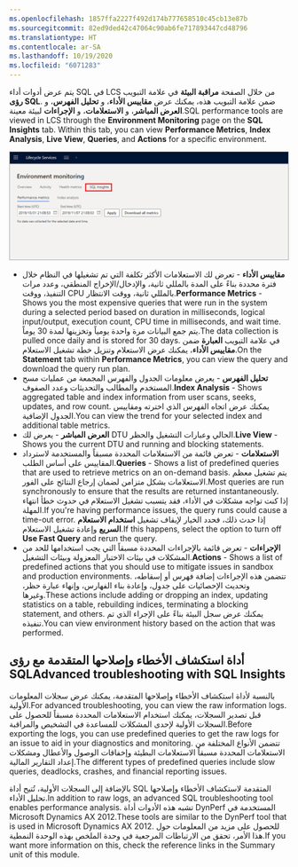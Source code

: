 ```yaml
---
ms.openlocfilehash: 1857ffa2227f492d174b777658510c45cb13e87b
ms.sourcegitcommit: 82ed9ded42c47064c90ab6fe717893447cd48796
ms.translationtype: HT
ms.contentlocale: ar-SA
ms.lasthandoff: 10/19/2020
ms.locfileid: "6071283"
---
```

<span data-ttu-id="7d6f5-101">يتم عرض أدوات أداء SQL في LCS من خلال الصفحة **مراقبة البيئة** في علامة التبويب **رؤى SQL**. ضمن علامة التبويب هذه، يمكنك عرض **مقاييس الأداء**، و **تحليل الفهرس**، و **العرض المباشر**، و **الاستعلامات**، و **الإجراءات** لبيئة معينة.</span><span class="sxs-lookup"><span data-stu-id="7d6f5-101">SQL performance tools are viewed in LCS through the **Environment Monitoring** page on the **SQL Insights** tab. Within this tab, you can view **Performance Metrics**, **Index Analysis**, **Live View**, **Queries**, and **Actions** for a specific environment.</span></span>

![<span data-ttu-id="7d6f5-102">لقطة شاشة لصفحة مراقبة البيئة</span><span class="sxs-lookup"><span data-stu-id="7d6f5-102">screenshot of the Environment Monitoring page</span></span> ](../media/performance.png)


-   <span data-ttu-id="7d6f5-103">**مقاييس الأداء** - تعرض لك الاستعلامات الأكثر تكلفة التي تم تشغيلها في النظام خلال فترة محددة بناءً على المدة بالمللي ثانية، والإدخال/الإخراج المنطقي، وعدد مرات التنفيذ، ووقت CPU بالمللي ثانية، ووقت الانتظار.</span><span class="sxs-lookup"><span data-stu-id="7d6f5-103">**Performance Metrics** - Shows you the most expensive queries that    were run in the system during a selected period based on duration in    milliseconds, logical input/output, execution count, CPU time in    milliseconds, and wait time.</span></span> <span data-ttu-id="7d6f5-104">يتم جمع البيانات مرة واحدة يومياً وتخزينها لمدة 30 يوماً.</span><span class="sxs-lookup"><span data-stu-id="7d6f5-104">The data collection is pulled once daily and is stored for 30 days.</span></span> <span data-ttu-id="7d6f5-105">في علامة التبويب **العبارة** ضمن **مقاييس الأداء**، يمكنك عرض الاستعلام وتنزيل خطة تشغيل الاستعلام.</span><span class="sxs-lookup"><span data-stu-id="7d6f5-105">On the **Statement** tab within **Performance Metrics**, you can view the query and download the query run plan.</span></span>
-   <span data-ttu-id="7d6f5-106">**تحليل الفهرس** - يعرض معلومات الجدول والفهرس المجمعة من عمليات مسح المستخدم والمطالب والتحديثات وعدد الصفوف.</span><span class="sxs-lookup"><span data-stu-id="7d6f5-106">**Index Analysis** - Shows aggregated table and index information    from user scans, seeks, updates, and row count.</span></span> <span data-ttu-id="7d6f5-107">يمكنك عرض اتجاه الفهرس الذي اخترته ومقاييس الجدول الإضافية.</span><span class="sxs-lookup"><span data-stu-id="7d6f5-107">You can view the trend for your selected index and additional table metrics.</span></span>
-   <span data-ttu-id="7d6f5-108">**العرض المباشر** - يعرض لك DTU الحالي وعبارات التشغيل والحظر.</span><span class="sxs-lookup"><span data-stu-id="7d6f5-108">**Live View** - Shows you the current DTU and running and blocking statements.</span></span>
-   <span data-ttu-id="7d6f5-109">**الاستعلامات** - تعرض قائمة من الاستعلامات المحددة مسبقاً والمستخدمة لاسترداد المقاييس على أساس الطلب.</span><span class="sxs-lookup"><span data-stu-id="7d6f5-109">**Queries** - Shows a list of predefined queries that are used to retrieve metrics on an on-demand basis.</span></span> <span data-ttu-id="7d6f5-110">يتم تشغيل معظم الاستعلامات بشكل متزامن لضمان إرجاع النتائج على الفور.</span><span class="sxs-lookup"><span data-stu-id="7d6f5-110">Most queries are run synchronously to ensure that the results are returned instantaneously.</span></span> <span data-ttu-id="7d6f5-111">إذا كنت تواجه مشكلات في الأداء، فقد يتسبب تشغيل الاستعلام في حدوث خطأ انتهاء المهلة.</span><span class="sxs-lookup"><span data-stu-id="7d6f5-111">If you're having performance issues, the query runs could cause a time-out    error.</span></span> <span data-ttu-id="7d6f5-112">إذا حدث ذلك، فحدد الخيار لإيقاف تشغيل **استخدام الاستعلام السريع** وإعادة تشغيل الاستعلام.</span><span class="sxs-lookup"><span data-stu-id="7d6f5-112">If this happens, select the option to turn off **Use Fast Query**    and rerun the query.</span></span>
-   <span data-ttu-id="7d6f5-113">**الإجراءات** - تعرض قائمة بالإجراءات المحددة مسبقاً التي يجب استخدامها للحد من المشكلات في بيئات الاختبار المعزولة وبيئات التشغيل.</span><span class="sxs-lookup"><span data-stu-id="7d6f5-113">**Actions** - Shows a list of predefined actions that you should use    to mitigate issues in sandbox and production environments.</span></span> <span data-ttu-id="7d6f5-114">تتضمن هذه الإجراءات إضافة فهرس أو إسقاطه، وتحديث الإحصائيات على جدول، وإعادة بناء الفهارس، وإنهاء عبارة حظر، وغيرها.</span><span class="sxs-lookup"><span data-stu-id="7d6f5-114">These    actions include adding or dropping an index, updating statistics on a table, rebuilding indices, terminating a blocking statement, and others.</span></span> <span data-ttu-id="7d6f5-115">يمكنك عرض سجل البيئة بناءً على الإجراء الذي تم تنفيذه.</span><span class="sxs-lookup"><span data-stu-id="7d6f5-115">You can view environment history based on the action that was performed.</span></span>
 
 
## <a name="advanced-troubleshooting-with-sql-insights"></a><span data-ttu-id="7d6f5-116">أداة استكشاف الأخطاء وإصلاحها المتقدمة مع رؤى SQL</span><span class="sxs-lookup"><span data-stu-id="7d6f5-116">Advanced troubleshooting with SQL Insights</span></span>  

<span data-ttu-id="7d6f5-117">بالنسبة لأداة استكشاف الأخطاء وإصلاحها المتقدمة، يمكنك عرض سجلات المعلومات الأولية.</span><span class="sxs-lookup"><span data-stu-id="7d6f5-117">For advanced troubleshooting, you can view the raw information logs.</span></span>
<span data-ttu-id="7d6f5-118">قبل تصدير السجلات، يمكنك استخدام الاستعلامات المحددة مسبقاً للحصول على السجلات الأولية لإحدى المشكلات للمساعدة في التشخيص والمراقبة.</span><span class="sxs-lookup"><span data-stu-id="7d6f5-118">Before exporting the logs, you can use predefined queries to get the raw logs for an issue to aid in your diagnostics and monitoring.</span></span> <span data-ttu-id="7d6f5-119">تتضمن الأنواع المختلفة من الاستعلامات المحددة مسبقاً الاستعلامات البطيئة وإخفاقات الوصول والأعطال ومشكلات إعداد التقارير المالية.</span><span class="sxs-lookup"><span data-stu-id="7d6f5-119">The different types of predefined queries include slow queries, deadlocks, crashes, and financial reporting issues.</span></span>

<span data-ttu-id="7d6f5-120">بالإضافة إلى السجلات الأولية، تُتيح أداة SQL المتقدمة لاستكشاف الأخطاء وإصلاحها تحليل الأداء.</span><span class="sxs-lookup"><span data-stu-id="7d6f5-120">In addition to raw logs, an advanced SQL troubleshooting tool enables performance analysis.</span></span> <span data-ttu-id="7d6f5-121">تشبه هذه الأدوات أداة DynPerf المستخدمة في Microsoft Dynamics AX 2012.</span><span class="sxs-lookup"><span data-stu-id="7d6f5-121">These tools are similar to the DynPerf tool that is used in Microsoft Dynamics AX 2012.</span></span> <span data-ttu-id="7d6f5-122">للحصول على مزيد من المعلومات حول هذا الأمر، تحقق من الارتباطات المرجعية في وحدة الملخص بهذه الوحدة النمطية.</span><span class="sxs-lookup"><span data-stu-id="7d6f5-122">If you want more information on this, check the reference links in the Summary unit of this module.</span></span>
